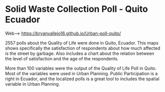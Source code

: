 # Solid Waste Collection Poll - Quito Ecuador

Web--> https://bryanvallejo16.github.io/Urban-poll-quito/ 

2557 polls about the Quality of Life were done in Quito, Ecuador. This maps shows specifically the satisfaction of respondents about how much affected is the street by garbage. Also includes a chart about the relation between the level of satisfaction and the age of the respondents.

More than 100 variables were the output of the Quality of Life Poll in Quito. Most of the variables were used in Urban Planning. Public Participation is a right in Ecuador, and the localized polls is a great tool to includes the spatial variable in Urban Planning.
